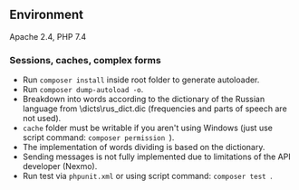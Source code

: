 ## Environment

Apache 2.4, PHP 7.4

### Sessions, caches, complex forms
* Run ```composer install``` inside root folder to generate autoloader.
* Run ```composer dump-autoload -o```.
* Breakdown into words according to the dictionary of the Russian language from \dicts\rus_dict.dic (frequencies and parts of speech are not used).
* `cache` folder must be writable if you aren't using Windows (just use script command:   ``` composer permission  ```).
* The implementation of words dividing is based on the dictionary.
* Sending messages is not fully implemented due to limitations of the API developer (Nexmo).
* Run test via `phpunit.xml` or using  script command:   ``` composer test  ```.